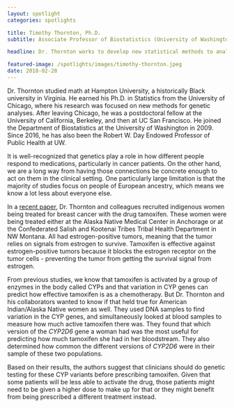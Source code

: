 ```yaml
---
layout: spotlight
categories: spotlights

title: Timothy Thornton, Ph.D.
subtitle: Associate Professor of Biostatistics (University of Washington)

headline: Dr. Thornton works to develop new statistical methods to analyze the associations between genes and complex traits, particularly in situations complicated by the fact that people in the study are related to one another and/or are of mixed ancestry.

featured-image: /spotlights/images/timothy-thornton.jpeg
date: 2018-02-28
---
```


Dr. Thornton studied math at Hampton University, a historically Black university in Virginia. He earned his Ph.D. in Statistics from the University of Chicago, where his research was focused on new methods for genetic analyses. After leaving Chicago, he was a postdoctoral fellow at the University of California, Berkeley, and then at UC San Francisco. He joined the Department of Biostatistics at the University of Washington in 2009. Since 2016, he has also been the Robert W. Day Endowed Professor of Public Health at UW.

It is well-recognized that genetics play a role in how different people respond to medications, particularly in cancer patients. On the other hand, we are a long way from having those connections be concrete enough to act on them in the clinical setting. One particularly large limitation is that the majority of studies focus on people of European ancestry, which means we know a lot less about everyone else.

In a <a class="light-bg" href="https://doi.org/10.1111/cts.12542" target="_blank" rel="noopener noreferrer">recent paper</a>, Dr. Thornton and colleagues recruited indigenous women being treated for breast cancer with the drug tamoxifen. These women were being treated either at the Alaska Native Medical Center in Anchorage or at the Confederated Salish and Kootenai Tribes Tribal Health Department in NW Montana. All had estrogen-positive tumors, meaning that the tumor relies on signals from estrogen to survive. Tamoxifen is effective against estrogen-positive tumors because it blocks the estrogen receptor on the tumor cells - preventing the tumor from getting the survival signal from estrogen.

From previous studies, we know that tamoxifen is activated by a group of enzymes in the body called CYPs and that variation in CYP genes can predict how effective tamoxifen is as a chemotherapy. But Dr. Thornton and his collaborators wanted to know if that held true for American Indian/Alaska Native women as well. They used DNA samples to find variation in the CYP genes, and simultaneously looked at blood samples to measure how much active tamoxifen there was. They found that which version of the <i>CYP2D6</i> gene a woman had was the most useful for predicting how much tamoxifen she had in her bloodstream. They also determined how common the different versions of <i>CYP2D6</i> were in their sample of these two populations.

Based on their results, the authors suggest that clinicians should do genetic testing for these CYP variants before prescribing tamoxifen. Given that some patients will be less able to activate the drug, those patients might need to be given a higher dose to make up for that or they might benefit from being prescribed a different treatment instead.